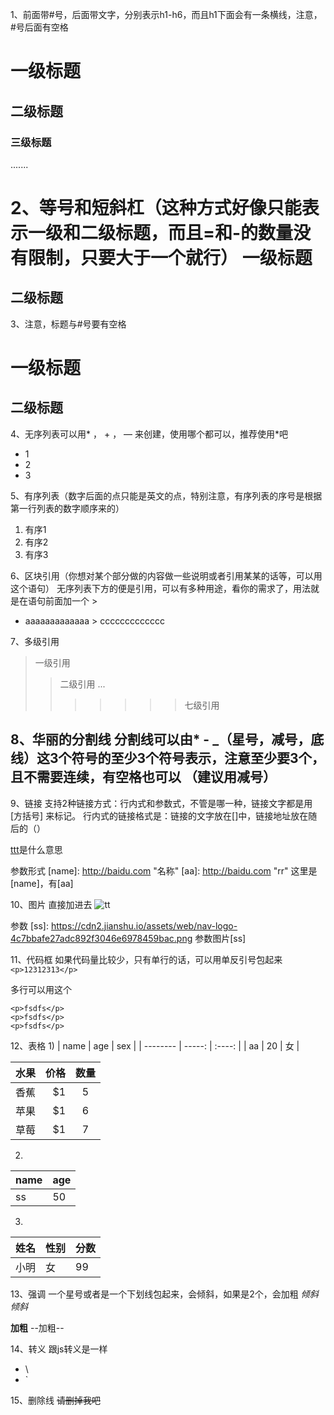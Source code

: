 1、前面带#号，后面带文字，分别表示h1-h6，而且h1下面会有一条横线，注意，#号后面有空格
# 一级标题
## 二级标题
### 三级标题
.......


2、等号和短斜杠（这种方式好像只能表示一级和二级标题，而且=和-的数量没有限制，只要大于一个就行）
一级标题
===========
二级标题
---------------


3、注意，标题与#号要有空格
#  一级标题 #
##  二级标题 ##



4、无序列表可以用* ， + ， — 来创建，使用哪个都可以，推荐使用*吧
* 1
* 2
* 3


5、有序列表（数字后面的点只能是英文的点，特别注意，有序列表的序号是根据第一行列表的数字顺序来的）
1. 有序1
2. 有序2
3. 有序3



6、区块引用（你想对某个部分做的内容做一些说明或者引用某某的话等，可以用这个语句）
无序列表下方的便是引用，可以有多种用途，看你的需求了，用法就是在语句前面加一个 >
* aaaaaaaaaaaaa > ccccccccccccc


7、多级引用
> 一级引用
>> 二级引用
...
>>>>>>> 七级引用



8、华丽的分割线
分割线可以由* - _（星号，减号，底线）这3个符号的至少3个符号表示，注意至少要3个，且不需要连续，有空格也可以
（建议用减号）
-------


9、链接
支持2种链接方式：行内式和参数式，不管是哪一种，链接文字都是用 [方括号] 来标记。
行内式的链接格式是：链接的文字放在[]中，链接地址放在随后的（）

[ttt](http://baidu.com)是什么意思


参数形式
[name]: http://baidu.com "名称"
[aa]: http://baidu.com "rr"
这里是[name]，有[aa]


10、图片
直接加进去
![tt](https://cdn2.jianshu.io/assets/web/nav-logo-4c7bbafe27adc892f3046e6978459bac.png)

参数
[ss]: https://cdn2.jianshu.io/assets/web/nav-logo-4c7bbafe27adc892f3046e6978459bac.png
参数图片[ss]



11、代码框
如果代码量比较少，只有单行的话，可以用单反引号包起来
`<p>12312313</p>`

多行可以用这个
```注释注释注释
<p>fsdfs</p>
<p>fsdfs</p>
<p>fsdfs</p>
```


12、表格
1)
| name | age | sex |
| --------   | -----:   | :----: |
| aa | 20 | 女 |

| 水果        | 价格    |  数量  |
| --------   | -----:   | :----: |
| 香蕉        | $1      |   5    |
| 苹果        | $1      |   6    |
| 草莓        | $1      |   7    |


2)
name | age
------| ---------
ss | 50

3)
姓名|性别|分数
-|-|-
小明|女|99




13、强调
一个星号或者是一个下划线包起来，会倾斜，如果是2个，会加粗
*倾斜*
_倾斜_

**加粗**
--加粗--



14、转义
跟js转义是一样
* \\
* \`


15、删除线
~~请删掉我吧~~
